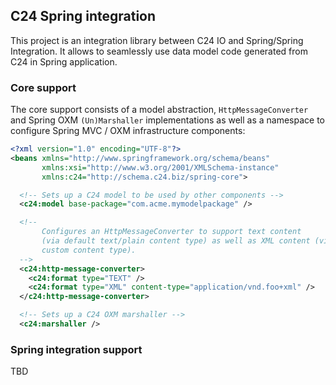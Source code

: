 ## C24 Spring integration ##

This project is an integration library between C24 IO and Spring/Spring Integration. It allows to seamlessly use data model code generated from C24 in Spring application.

### Core support ###

The core support consists of a model abstraction, `HttpMessageConverter` and Spring OXM `(Un)Marshaller` implementations as well as a namespace to configure Spring MVC / OXM infrastructure components:

```xml
<?xml version="1.0" encoding="UTF-8"?>
<beans xmlns="http://www.springframework.org/schema/beans"
       xmlns:xsi="http://www.w3.org/2001/XMLSchema-instance"
       xmlns:c24="http://schema.c24.biz/spring-core">

  <!-- Sets up a C24 model to be used by other components -->
  <c24:model base-package="com.acme.mymodelpackage" />

  <!-- 
       Configures an HttpMessageConverter to support text content 
       (via default text/plain content type) as well as XML content (via
       custom content type).
  -->
  <c24:http-message-converter>
    <c24:format type="TEXT" />
    <c24:format type="XML" content-type="application/vnd.foo+xml" />
  </c24:http-message-converter>

  <!-- Sets up a C24 OXM marshaller -->
  <c24:marshaller />
```

### Spring integration support ###

TBD